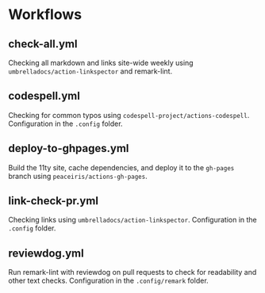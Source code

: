 # Workflows

## check-all.yml

Checking all markdown and links site-wide weekly using `umbrelladocs/action-linkspector` and remark-lint.

## codespell.yml

Checking for common typos using `codespell-project/actions-codespell`. Configuration in the `.config` folder.

## deploy-to-ghpages.yml

Build the 11ty site, cache dependencies, and deploy it to the `gh-pages` branch using `peaceiris/actions-gh-pages`.

## link-check-pr.yml

Checking links using `umbrelladocs/action-linkspector`. Configuration in the `.config` folder.

## reviewdog.yml

Run remark-lint with reviewdog on pull requests to check for readability and other text checks. Configuration in the `.config/remark` folder.
